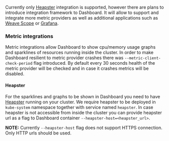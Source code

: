 Currently only [Heapster](https://github.com/kubernetes/heapster) integration is supported, however there are plans to introduce integration framework to Dashboard. It will allow to support and integrate more metric providers as well as additional applications such as [Weave Scope](https://github.com/weaveworks/scope) or [Grafana](https://github.com/grafana/grafana).

### Metric integrations

Metric integrations allow Dashboard to show cpu/memory usage graphs and sparklines of resources running inside the cluster. In order to make Dashboard resilient to metric provider crashes there was `--metric-client-check-period` flag introduced. By default every 30 seconds health of the metric provider will be checked and in case it crashes metrics will be disabled.

#### Heapster

For the sparklines and graphs to be shown in Dashboard you need to have [Heapster](https://github.com/kubernetes/heapster/) running on your cluster. We require heapster to be deployed in `kube-system` namespace together with service named `heapster`. In case heapster is not accessible from inside the cluster you can provide heapster url as a flag to Dashboard container `--heapster-host=<heapster_url>`.

**NOTE:** Currently `--heapster-host` flag does not support HTTPS connection. Only HTTP urls should be used.